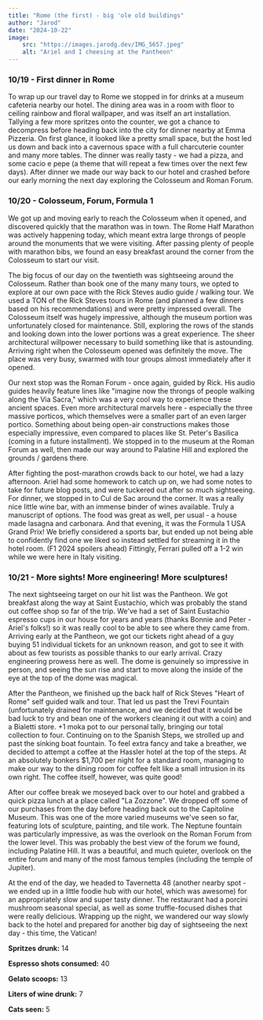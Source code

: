 ```yaml
---
title: "Rome (the first) - big 'ole old buildings"
author: "Jarod"
date: "2024-10-22"
image:
    src: "https://images.jarodg.dev/IMG_5657.jpeg"
    alt: "Ariel and I cheesing at the Pantheon"
---
```


### 10/19 - First dinner in Rome

To wrap up our travel day to Rome we stopped in for drinks at a museum cafeteria nearby our hotel. The dining area was in a room with floor to ceiling rainbow and floral wallpaper, and was itself an art installation. Tallying a few more spritzes onto the counter, we got a chance to decompress before heading back into the city for dinner nearby at Emma Pizzeria. On first glance, it looked like a pretty small space, but the host led us down and back into a cavernous space with a full charcuterie counter and many more tables. The dinner was really tasty - we had a pizza, and some cacio e pepe (a theme that will repeat a few times over the next few days). After dinner we made our way back to our hotel and crashed before our early morning the next day exploring the Colosseum and Roman Forum.

### 10/20 - Colosseum, Forum, Formula 1

We got up and moving early to reach the Colosseum when it opened, and discovered quickly that the marathon was in town. The Rome Half Marathon was actively happening today, which meant extra large throngs of people around the monuments that we were visiting. After passing plenty of people with marathon bibs, we found an easy breakfast around the corner from the Colosseum to start our visit.

The big focus of our day on the twentieth was sightseeing around the Colosseum. Rather than book one of the many many tours, we opted to explore at our own pace with the Rick Steves audio guide / walking tour. We used a TON of the Rick Steves tours in Rome (and planned a few dinners based on his recommendations) and were pretty impressed overall. The Colosseum itself was hugely impressive, although the museum portion was unfortunately closed for maintenance. Still, exploring the rows of the stands and looking down into the lower portions was a great experience. The sheer architectural willpower necessary to build something like that is astounding. Arriving right when the Colosseum opened was definitely the move. The place was very busy, swarmed with tour groups almost immediately after it opened.

Our next stop was the Roman Forum - once again, guided by Rick. His audio guides heavily feature lines like "imagine now the throngs of people walking along the Via Sacra," which was a very cool way to experience these ancient spaces. Even more architectural marvels here - especially the three massive porticos, which themselves were a smaller part of an even larger portico. Something about being open-air constructions makes those especially impressive, even compared to places like St. Peter's Basilica (coming in a future installment). We stopped in to the museum at the Roman Forum as well, then made our way around to Palatine Hill and explored the grounds / gardens there.

After fighting the post-marathon crowds back to our hotel, we had a lazy afternoon. Ariel had some homework to catch up on, we had some notes to take for future blog posts, and were tuckered out after so much sightseeing. For dinner, we stopped in to Cul de Sac around the corner. It was a really nice little wine bar, with an immense binder of wines available. Truly a manuscript of options. The food was great as well, per usual - a house made lasagna and carbonara. And that evening, it was the Formula 1 USA Grand Prix! We briefly considered a sports bar, but ended up not being able to confidently find one we liked so instead settled for streaming it in the hotel room. (F1 2024 spoilers ahead) Fittingly, Ferrari pulled off a 1-2 win while we were here in Italy visiting.

### 10/21 - More sights! More engineering! More sculptures!

The next sightseeing target on our hit list was the Pantheon. We got breakfast along the way at Saint Eustachio, which was probably the stand out coffee shop so far of the trip. We've had a set of Saint Eustachio espresso cups in our house for years and years (thanks Bonnie and Peter - Ariel's folks!) so it was really cool to be able to see where they came from. Arriving early at the Pantheon, we got our tickets right ahead of a guy buying 51 individual tickets for an unknown reason, and got to see it with about as few tourists as possible thanks to our early arrival. Crazy engineering prowess here as well. The dome is genuinely so impressive in person, and seeing the sun rise and start to move along the inside of the eye at the top of the dome was magical.

After the Pantheon, we finished up the back half of Rick Steves "Heart of Rome" self guided walk and tour. That led us past the Trevi Fountain (unfortunately drained for maintenance, and we decided that it would be bad luck to try and bean one of the workers cleaning it out with a coin) and a Bialetti store. +1 moka pot to our personal tally, bringing our total collection to four. Continuing on to the Spanish Steps, we strolled up and past the sinking boat fountain. To feel extra fancy and take a breather, we decided to attempt a coffee at the Hassler hotel at the top of the steps. At an absolutely bonkers $1,700 per night for a standard room, managing to make our way to the dining room for coffee felt like a small intrusion in its own right. The coffee itself, however, was quite good!

After our coffee break we moseyed back over to our hotel and grabbed a quick pizza lunch at a place called "La Zozzone". We dropped off some of our purchases from the day before heading back out to the Capitoline Museum. This was one of the more varied museums we've seen so far, featuring lots of sculpture, painting, and tile work. The Neptune fountain was particularly impressive, as was the overlook on the Roman Forum from the lower level. This was probably the best view of the forum we found, including Palatine Hill. It was a beautiful, and much quieter, overlook on the entire forum and many of the most famous temples (including the temple of Jupiter).

At the end of the day, we headed to Tavernetta 48 (another nearby spot - we ended up in a little foodie hub with our hotel, which was awesome) for an appropriately slow and super tasty dinner. The restaurant had a porcini mushroom seasonal special, as well as some truffle-focused dishes that were really delicious. Wrapping up the night, we wandered our way slowly back to the hotel and prepared for another big day of sightseeing the next day - this time, the Vatican!

**Spritzes drunk:** 14

**Espresso shots consumed:** 40

**Gelato scoops:** 13

**Liters of wine drunk:** 7

**Cats seen:** 5
